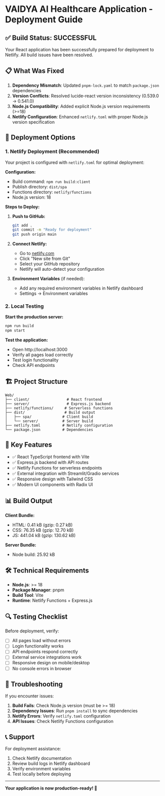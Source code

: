 # VAIDYA AI Healthcare Application - Deployment Guide

## ✅ Build Status: SUCCESSFUL

Your React application has been successfully prepared for deployment to Netlify. All build issues have been resolved.

## 📋 What Was Fixed

1. **Dependency Mismatch**: Updated `pnpm-lock.yaml` to match `package.json` dependencies
2. **Version Conflicts**: Resolved lucide-react version inconsistency (0.539.0 → 0.541.0)
3. **Node.js Compatibility**: Added explicit Node.js version requirements (>=18)
4. **Netlify Configuration**: Enhanced `netlify.toml` with proper Node.js version specification

## 🚀 Deployment Options

### 1. Netlify Deployment (Recommended)

Your project is configured with `netlify.toml` for optimal deployment:

**Configuration:**
- Build command: `npm run build:client`
- Publish directory: `dist/spa`
- Functions directory: `netlify/functions`
- Node.js version: 18

**Steps to Deploy:**

1. **Push to GitHub:**
   ```bash
   git add .
   git commit -m "Ready for deployment"
   git push origin main
   ```

2. **Connect Netlify:**
   - Go to [netlify.com](https://netlify.com)
   - Click "New site from Git"
   - Select your GitHub repository
   - Netlify will auto-detect your configuration

3. **Environment Variables** (if needed):
   - Add any required environment variables in Netlify dashboard
   - Settings → Environment variables

### 2. Local Testing

**Start the production server:**
```bash
npm run build
npm start
```

**Test the application:**
- Open http://localhost:3000
- Verify all pages load correctly
- Test login functionality
- Check API endpoints

## 🏗️ Project Structure

```
Web/
├── client/                 # React frontend
├── server/                 # Express.js backend
├── netlify/functions/     # Serverless functions
├── dist/                  # Build output
│   ├── spa/              # Client build
│   └── server/           # Server build
├── netlify.toml          # Netlify configuration
└── package.json          # Dependencies
```

## 🔧 Key Features

- ✅ React TypeScript frontend with Vite
- ✅ Express.js backend with API routes
- ✅ Netlify Functions for serverless endpoints
- ✅ External integration with Streamlit/Gradio services
- ✅ Responsive design with Tailwind CSS
- ✅ Modern UI components with Radix UI

## 📊 Build Output

**Client Bundle:**
- HTML: 0.41 kB (gzip: 0.27 kB)
- CSS: 76.35 kB (gzip: 12.70 kB)
- JS: 441.04 kB (gzip: 130.62 kB)

**Server Bundle:**
- Node build: 25.92 kB

## 🛠️ Technical Requirements

- **Node.js**: >= 18
- **Package Manager**: pnpm
- **Build Tool**: Vite
- **Runtime**: Netlify Functions + Express.js

## 🔍 Testing Checklist

Before deployment, verify:
- [ ] All pages load without errors
- [ ] Login functionality works
- [ ] API endpoints respond correctly
- [ ] External service integrations work
- [ ] Responsive design on mobile/desktop
- [ ] No console errors in browser

## 🚨 Troubleshooting

If you encounter issues:

1. **Build Fails**: Check Node.js version (must be >= 18)
2. **Dependency Issues**: Run `pnpm install` to sync dependencies
3. **Netlify Errors**: Verify `netlify.toml` configuration
4. **API Issues**: Check Netlify Functions configuration

## 📞 Support

For deployment assistance:
1. Check Netlify documentation
2. Review build logs in Netlify dashboard
3. Verify environment variables
4. Test locally before deploying

---

**Your application is now production-ready! 🎉**
